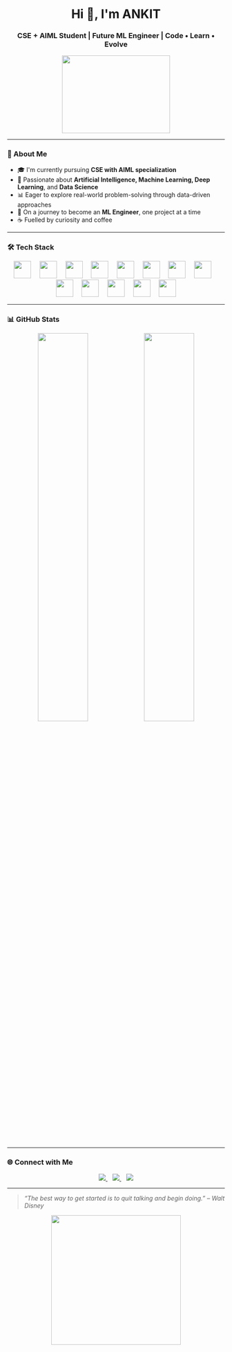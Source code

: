 <h1 align="center">Hi 👋, I'm ANKIT</h1>
<h3 align="center">CSE + AIML Student | Future ML Engineer | Code • Learn • Evolve</h3>

<p align="center">
  <img src="https://media.giphy.com/media/qgQUggAC3Pfv687qPC/giphy.gif" width="250" height="180" />
</p>

---

### 🧠 About Me

- 🎓 I'm currently pursuing **CSE with AIML specialization**
- 🤖 Passionate about **Artificial Intelligence, Machine Learning, Deep Learning**, and **Data Science**
- 📊 Eager to explore real-world problem-solving through data-driven approaches
- 🚀 On a journey to become an **ML Engineer**, one project at a time
- ☕ Fuelled by curiosity and coffee

---

### 🛠️ Tech Stack

<p align="center">
  <img src="https://cdn.jsdelivr.net/gh/devicons/devicon/icons/python/python-original.svg" width="40" height="40" />
  &nbsp;&nbsp;&nbsp;
  <img src="https://cdn.jsdelivr.net/gh/devicons/devicon/icons/tensorflow/tensorflow-original.svg" width="40" height="40"/>
  &nbsp;&nbsp;&nbsp;
  <img src="https://cdn.jsdelivr.net/gh/devicons/devicon/icons/pytorch/pytorch-original.svg" width="40" height="40"/>
  &nbsp;&nbsp;&nbsp;
  <img src="https://cdn.jsdelivr.net/gh/devicons/devicon/icons/numpy/numpy-original.svg" width="40" height="40"/> 
  &nbsp;&nbsp;&nbsp;
  <img src="https://cdn.jsdelivr.net/gh/devicons/devicon/icons/pandas/pandas-original.svg" width="40" height="40"/> 
  &nbsp;&nbsp;&nbsp;
  <img src="https://cdn.jsdelivr.net/gh/devicons/devicon/icons/react/react-original.svg" width="40" height="40"/> 
  &nbsp;&nbsp;&nbsp;
  <img src="https://cdn.jsdelivr.net/gh/devicons/devicon/icons/javascript/javascript-original.svg" width="40" height="40"/> 
  &nbsp;&nbsp;&nbsp;
  <img src="https://cdn.jsdelivr.net/gh/devicons/devicon/icons/cplusplus/cplusplus-original.svg" width="40" height="40"/>
  &nbsp;&nbsp;&nbsp;
  <img src="https://cdn.jsdelivr.net/gh/devicons/devicon/icons/mysql/mysql-original.svg" width="40" height="40"/>
  &nbsp;&nbsp;&nbsp;
  <img src="https://cdn.jsdelivr.net/gh/devicons/devicon/icons/r/r-original.svg" width="40" height="40"/>
  &nbsp;&nbsp;&nbsp;
  <img src="https://cdn.jsdelivr.net/gh/devicons/devicon/icons/github/github-original.svg" width="40" height="40"/>
  &nbsp;&nbsp;&nbsp;
  <img src="https://cdn.jsdelivr.net/gh/devicons/devicon/icons/html5/html5-original.svg" width="40" height="40"/>
  &nbsp;&nbsp;&nbsp;
  <img src="https://cdn.jsdelivr.net/gh/devicons/devicon/icons/css3/css3-original.svg" width="40" height="40"/>
</p>

---

### 📊 GitHub Stats

<p align="center">
  <img src="https://github-readme-stats.vercel.app/api?username=AnkitSoni001&show_icons=true&theme=radical" width="48%" />
  <img src="https://github-readme-streak-stats.herokuapp.com/?user=AnkitSoni001&theme=radical" width="48%" />
</p>

---

### 🌐 Connect with Me

<p align="center">
  <a href="https://www.linkedin.com/in/ankitsonii">
    <img src="https://img.shields.io/badge/-LinkedIn-%230077B5?style=for-the-badge&logo=linkedin&logoColor=white" />
  </a>
  &nbsp;&nbsp;
  <a href="mailto:ankysoniankit@gmail.com">
    <img src="https://img.shields.io/badge/-Email-%23333?style=for-the-badge&logo=gmail&logoColor=white" />
  </a>
  &nbsp;&nbsp;
  <a href="https://your-portfolio.com">
    <img src="https://img.shields.io/badge/Portfolio-%23FF5722?style=for-the-badge&logo=web&logoColor=white" />
  </a>
</p>

---

> *“The best way to get started is to quit talking and begin doing.” – Walt Disney*

<p align="center">
  <img src="https://media.giphy.com/media/LMt9638dO8dftAjtco/giphy.gif" width="300"/>
</p>
